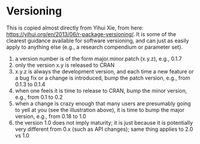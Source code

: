 # Versioning

This is copied almost directly from Yihui Xie, from here: <https://yihui.org/en/2013/06/r-package-versioning/>.
It is some of the clearest guidance available for software versioning, and can just as easily apply to anything else (e.g., a research compendium or parameter set).

1. a version number is of the form major.minor.patch (x.y.z), e.g., 0.1.7
2. only the version x.y is released to CRAN
3. x.y.z is always the development version, and each time a new feature or a bug fix or a change is introduced, bump the patch version, e.g., from 0.1.3 to 0.1.4
4. when one feels it is time to release to CRAN, bump the minor version, e.g., from 0.1 to 0.2
5. when a change is crazy enough that many users are presumably going to yell at you (see the illustration above), it is time to bump the major version, e.g., from 0.18 to 1.0
6. the version 1.0 does not imply maturity; it is just because it is potentially very different from 0.x (such as API changes); same thing applies to 2.0 vs 1.0
